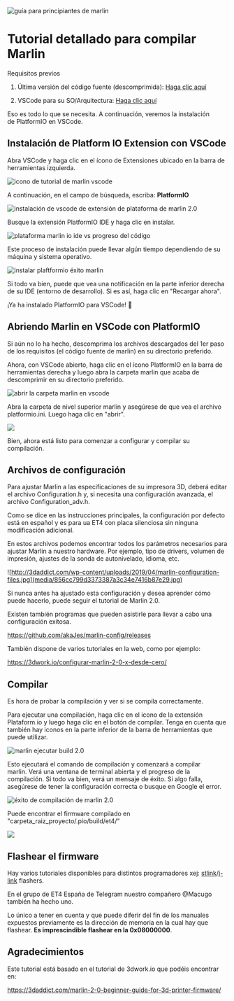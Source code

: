 ![guía para principiantes de marlin](media/2c3188c73460a962eb364d4152f5d781.jpg)

# Tutorial detallado para compilar Marlin

Requisitos previos

1.  Última versión del código fuente (descomprimida): [Haga clic
    aquí](https://github.com/davidtgbe/Marlin/archive/bugfix-2.0.x.zip)

2.  VSCode para su SO/Arquitectura: [Haga clic aquí](https://code.visualstudio.com/download)

Eso es todo lo que se necesita. A continuación, veremos la instalación de PlatformIO en VSCode.  

## Instalación de Platform IO Extension con VSCode

Abra VSCode y haga clic en el ícono de Extensiones ubicado en la barra de
herramientas izquierda. 

![icono de tutorial de marlin vscode](media/13975dc67301d7b8ef1beb06fdcf8af1.jpg)

A continuación, en el campo de búsqueda, escriba: **PlatformIO**

![instalación de vscode de extensión de plataforma de marlin 2.0](media/06e6f48f155884b6acd40138f31e312a.jpg)

Busque la extensión PlatformIO IDE y haga clic en instalar.

![plataforma marlin io ide vs progreso del código](media/ca4da79126b2382255f9b7e0e971576c.jpg)

Este proceso de instalación puede llevar algún tiempo
dependiendo de su máquina y sistema operativo.

![instalar plaftformio éxito marlin](media/7cf3646f7271cdd6282fe6b17e4ec0a5.jpg)

Si todo va bien, puede que vea una notificación en la parte inferior derecha de su
IDE (entorno de desarrollo). Si es así, haga clic en "Recargar ahora".

¡Ya ha instalado PlatformIO para VSCode! 👏

## Abriendo Marlin en VSCode con PlatformIO

Si aún no lo ha hecho, descomprima los archivos descargados del 1er paso de los requisitos (el código fuente de marlin) en su directorio
preferido.

Ahora, con VSCode abierto, haga clic en el ícono PlatformIO en la barra de
herramientas derecha y luego abra la carpeta marlin que acaba de descomprimir en
su directorio preferido.

![abrir la carpeta marlin en vscode](media/63376a00054974f3f9d4314929053f9e.jpg)

Abra la carpeta de nivel superior marlin y asegúrese de que vea el archivo
platformio.ini. Luego haga clic en "abrir".

![](media/3f80304b603bf12785736e81680cab3e.png)

Bien, ahora está listo para comenzar a configurar y compilar su compilación.

## Archivos de configuración

Para ajustar Marlin a las especificaciones de su impresora 3D, deberá editar
el archivo Configuration.h y, si necesita una configuración avanzada, el archivo
Configuration_adv.h. 

Como se dice en las instrucciones principales, la configuración por defecto está en español y es para ua ET4 con placa silenciosa sin ninguna modificación adicional.

En estos archivos podemos encontrar todos los parámetros necesarios para ajustar Marlin a nuestro hardware. Por ejemplo, tipo de drivers, volumen de impresión, ajustes de la sonda de autonivelado, idioma, etc.

![http://3daddict.com/wp-content/uploads/2019/04/marlin-configuration-files.jpg](media/856cc799d3373387a3c34e7416b87e29.jpg)

Si nunca antes ha ajustado esta configuración y desea aprender cómo puede hacerlo, puede
seguir el tutorial de Marlin 2.0.

Existen también programas que pueden asistirle para llevar a cabo una configuración exitosa.

https://github.com/akaJes/marlin-config/releases


También dispone de varios tutoriales en la web, como por ejemplo:

<https://3dwork.io/configurar-marlin-2-0-x-desde-cero/>

## Compilar

Es hora de probar la compilación y ver si se compila correctamente.

Para ejecutar una compilación, haga clic en el icono de la extensión Plataform.io y luego
haga clic en el botón de compilar. Tenga en cuenta que también
hay iconos en la parte inferior de la barra de herramientas que puede utilizar.

![marlin ejecutar build 2.0](media/57492593f20f1086fb37b92f580a908b.jpg)

Esto ejecutará el comando de compilación y comenzará a compilar marlin. Verá una
ventana de terminal abierta y el progreso de la compilación. Si todo va bien,
verá un mensaje de éxito. Si algo falla, asegúrese de tener la
configuración correcta o busque en Google el error.

![éxito de compilación de marlin 2.0](media/7885004ed1f9dbbd6055025d52ed7f7c.jpg)

Puede encontrar el firmware compilado en "carpeta_raiz_proyecto/.pio/build/et4/"

![](media/7cf3646f7271cdd6282fe6b17e4ec0a6.jpg)

## Flashear el firmware

Hay varios tutoriales disponibles para distintos programadores xej: [stlink](https://www.cnx-software.com/2020/02/04/how-to-recover-from-a-bad-firmware-upgrade-on-anet-et4-3d-printer/)/[j-link](https://danielabalo.wordpress.com/flasear-anet-et4/) flashers. 

En el grupo de ET4 España de Telegram nuestro compañero @Macugo también ha hecho uno.

Lo único a tener en cuenta y que puede diferir del fin de los manuales expuestos previamente es la dirección de memoria en la cual hay que flashear. **Es imprescindible flashear en la 0x08000000**.

## Agradecimientos

Este tutorial está basado en el tutorial de 3dwork.io que podéis encontrar en:

https://3daddict.com/marlin-2-0-beginner-guide-for-3d-printer-firmware/
